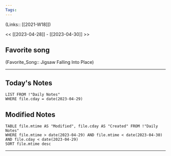 ```yaml
---
Tags:
---
```

(Links:: [[2021-W18]])

<< [[2023-04-28]] - [[2023-04-30]] >>
## Favorite song
(Favorite_Song:: Jigsaw Falling Into Place)

___
## Today's Notes
```dataview
LIST FROM !"Daily Notes"
WHERE file.cday = date(2023-04-29)
```
## Modified Notes
```dataview
TABLE file.mtime AS "Modified", file.cday AS "Created" FROM !"Daily Notes" 
WHERE file.mtime > date(2023-04-29) AND file.mtime < date(2023-04-30) AND file.cday < date(2023-04-29)
SORT file.mtime desc
```
___
